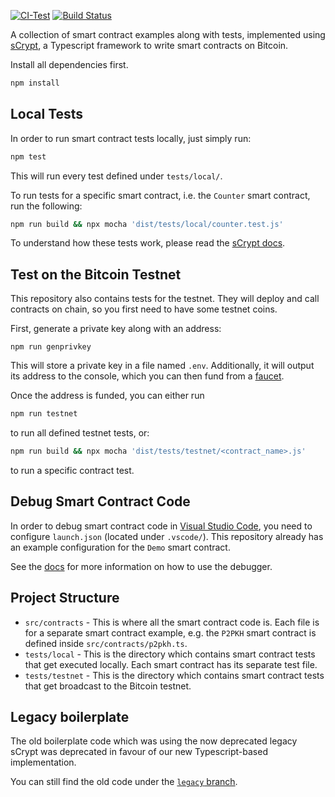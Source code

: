 [![CI-Test](https://github.com/sCrypt-Inc/boilerplate/actions/workflows/ci.yml/badge.svg)](https://github.com/sCrypt-Inc/boilerplate/actions/workflows/ci.yml)
[![Build Status](https://app.travis-ci.com/sCrypt-Inc/boilerplate.svg?branch=master)](https://app.travis-ci.com/sCrypt-Inc/boilerplate)

A collection of smart contract examples along with tests, implemented using [sCrypt](https://scrypt.io), a Typescript framework to write smart contracts on Bitcoin.

Install all dependencies first.

```sh
npm install
```

## Local Tests

In order to run smart contract tests locally, just simply run:

```sh
npm test
```

This will run every test defined under `tests/local/`.

To run tests for a specific smart contract, i.e. the `Counter` smart contract, run the following:

```sh
npm run build && npx mocha 'dist/tests/local/counter.test.js'
```

To understand how these tests work, please read the [sCrypt docs](https://scrypt.io/docs/how-to-test-a-contract).

## Test on the Bitcoin Testnet

This repository also contains tests for the testnet. They will deploy and call contracts on chain, so you first need to have some testnet coins.

First, generate a private key along with an address:

```
npm run genprivkey
```

This will store a private key in a file named `.env`. Additionally, it will output its address to the console, which you can then fund from a [faucet](https://scrypt.io/faucet).

Once the address is funded, you can either run

```sh
npm run testnet
```

to run all defined testnet tests, or:

```sh
npm run build && npx mocha 'dist/tests/testnet/<contract_name>.js'
```

to run a specific contract test.

## Debug Smart Contract Code

In order to debug smart contract code in [Visual Studio Code](https://code.visualstudio.com), you need to configure `launch.json` (located under `.vscode/`). This repository already has an example configuration for the `Demo` smart contract.

See the [docs](https://scrypt.io/docs/how-to-debug-a-contract/#use-visual-studio-code-debugger) for more information on how to use the debugger.

## Project Structure

- `src/contracts` - This is where all the smart contract code is. Each file is for a separate smart contract example, e.g. the `P2PKH` smart contract is defined inside `src/contracts/p2pkh.ts`.
- `tests/local` - This is the directory which contains smart contract tests that get executed locally. Each smart contract has its separate test file.
- `tests/testnet` - This is the directory which contains smart contract tests that get broadcast to the Bitcoin testnet.


## Legacy boilerplate

The old boilerplate code which was using the now deprecated legacy sCrypt was deprecated in favour of our new Typescript-based implementation.

You can still find the old code under the [`legacy` branch](https://github.com/sCrypt-Inc/boilerplate/tree/legacy).
